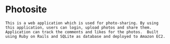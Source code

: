 # Photosite
	This is a web application which is used for photo-sharing. By using this application, users can login, upload photos and share them. Application can track the comments and likes for the photos.  Built using Ruby on Rails and SQLite as database and deployed to Amazon EC2.
